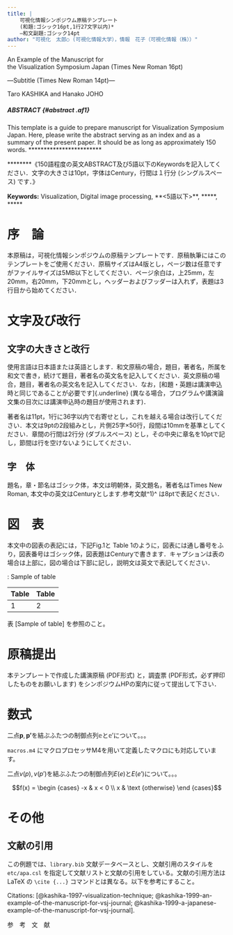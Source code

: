 ```yaml
---
title: |
    可視化情報シンポジウム原稿テンプレート
    (和題:ゴシック16pt,1行27文字以内)*
    ―和文副題:ゴシック14pt
author: "可視化　太郎○ (可視化情報大学），情報　花子（可視化情報（株））"
---
```


An Example of the Manuscript for\
the Visualization Symposium Japan (Times New Roman 16pt)

―Subtitle (Times New Roman 14pt)―

Taro KASHIKA and Hanako JOHO

##### ABSTRACT {#abstract .af1}

This template is a guide to prepare manuscript for Visualization
Symposium Japan. Here, please write the abstract serving as an index and
as a summary of the present paper. It should be as long as approximately
150 words. \*\*\*\*\*\*\*\*\*\*\*\*\*\*\*\*\*\*\*\*\*\*\*\*

\*\*\*\*\*\*\*\*《150語程度の英文ABSTRACT及び5語以下のKeywordsを記入してください．文字の大きさは10pt，字体はCentury，行間は１行分
(シングルスペース) です．》

**Keywords:** Visualization, Digital image processing,
\*\*\<5語以下\>\*\*, \*\*\*\*\*, \*\*\*\*\*

# 序　論

本原稿は，可視化情報シンポジウムの原稿テンプレートです．原稿執筆にはこのテンプレートをご使用ください．原稿サイズはA4版とし，ページ数は任意ですがファイルサイズは5MB以下としてください．ページ余白は，上25mm，左20mm，右20mm，下20mmとし，ヘッダーおよびフッダーは入れず，表題は3行目から始めてください．

# 文字及び改行

## 文字の大きさと改行

使用言語は日本語または英語とします．和文原稿の場合，題目，著者名，所属を和文で書き，続けて題目，著者名の英文名を記入してください．英文原稿の場合，題目，著者名の英文名を記入してください．なお，[和題・英題は講演申込時と同じであることが必要です]{.underline}
(異なる場合，プログラムや講演論文集の目次には講演申込時の題目が使用されます)．

著者名は11pt，1行に36字以内で右寄せとし，これを越える場合は改行してください．本文は9ptの2段組みとし，片側25字×50行，段間は10mmを基準としてください．章間の行間は2行分
(ダブルスペース)
とし，その中央に章名を10ptで記し，節間は行を空けないようにしてください．

## 字　体

題名，章・節名はゴシック体，本文は明朝体，英文題名，著者名はTimes New
Roman, 本文中の英文はCenturyとします.参考文献^1)^ は8ptで表記ください．

# 図　表

本文中の図表の表記には，下記Fig.1と Table
1のように，図表には通し番号をふり，図表番号はゴシック体，図表題はCenturyで書きます．キャプションは表の場合は上部に，図の場合は下部に記し，説明文は英文で表記してください．

  : Sample of table

  Table  | Table
  :----- | :-----
  1      | 2

表 [Sample of table] を参照のこと。

# 原稿提出

本テンプレートで作成した講演原稿 (PDF形式) と，調査票
(PDF形式，必ず押印したものをお願いします)
をシンポジウムHPの案内に従って提出して下さい．

# 数式

二点$\mathbf p, \mathbf {p'}$を結ぶふたつの制御点列$\mathbb{e}$と$\mathbb {e'}$について。。。

`macros.m4` にマクロプロセッサM4を用いて定義したマクロにも対応しています。

二点$v(p), v(p')$を結ぶふたつの制御点列$E(e)$と$E(e')$について。。。

$$f(x) = \begin {cases}
-x & x < 0 \\
x & \text {otherwise}
\end {cases}$$

# その他

## 文献の引用

この例題では、`library.bib` 文献データベースとし、文献引用のスタイルを `etc/apa.csl` を指定して文献リストと文献の引用をしている。文献の引用方法は LaTeX の `\cite {...}` コマンドとは異なる。以下を参考にすること。

Citations: [@kashika-1997-visualization-technique; @kashika-1999-an-example-of-the-manuscript-for-vsj-journal; @kashika-1999-a-japanese-example-of-the-manuscript-for-vsj-journal].

参　考　文　献
